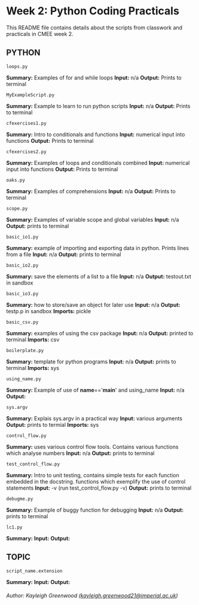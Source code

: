# Week 2: Python Coding Practicals

This README file contains details about the scripts from classwork and practicals in CMEE week 2.


## PYTHON

    loops.py

**Summary:** Examples of for and while loops
**Input:** n/a
**Output:** Prints to terminal

    MyExampleScript.py

**Summary:** Example to learn to run python scripts
**Input:** n/a
**Output:** Prints to terminal

    cfexercises1.py

**Summary:** Intro to conditionals and functions
**Input:** numerical input into functions
**Output:** Prints to terminal

    cfexercises2.py

**Summary:** Examples of loops and conditionals combined
**Input:** numerical input into functions
**Output:** Prints to terminal

    oaks.py

**Summary:** Examples of comprehensions
**Input:** n/a
**Output:** Prints to terminal

    scope.py

**Summary:** Examples of variable scope and global variables
**Input:** n/a
**Output:** prints to terminal

    basic_io1.py

**Summary:** example of importing and exporting data in python. Prints lines from a file
**Input:** n/a
**Output:** prints to terminal

    basic_io2.py

**Summary:** save the elements of a list to a file
**Input:** n/a
**Output:** testout.txt in sandbox

    basic_io3.py

**Summary:** how to store/save an object for later use
**Input:** n/a
**Output:** testp.p in sandbox
**Imports:** pickle


    basic_csv.py

**Summary:** examples of using the csv package
**Input:** n/a
**Output:** printed to terminal
**Imports:** csv


    boilerplate.py

**Summary:** template for python programs
**Input:** n/a
**Output:** prints to terminal
**Imports:** sys

    using_name.py

**Summary:** Example of use of __name__=='__main__' and using_name
**Input:** n/a
**Output:** 

    sys.argv

**Summary:** Explais sys.argv in a practical way
**Input:** various arguments
**Output:** prints to termial
**Imports:** sys


    control_flow.py

**Summary:** uses various control flow tools. Contains various functions which analyse numbers
**Input:** n/a
**Output:** prints to terminal

    test_control_flow.py

**Summary:** Intro to unit testing, contains simple tests for each function embedded in the docstring. functions which exemplify the use of control statements
**Input:** -v (run test_control_flow.py -v)
**Output:** prints to terminal

    debugme.py

**Summary:** Example of buggy function for debugging
**Input:** n/a
**Output:** prints to terminal


    lc1.py

**Summary:** 
**Input:** 
**Output:** 

## TOPIC

    script_name.extension

**Summary:** 
**Input:** 
**Output:** 

###### Author: Kayleigh Greenwood (kayleigh.greenwood21@imperial.ac.uk)